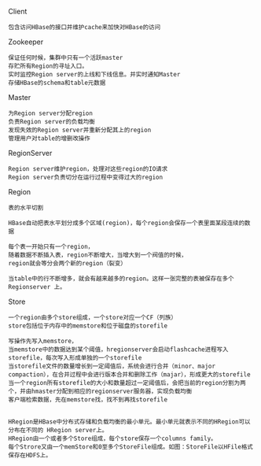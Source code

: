 




Client

    包含访问HBase的接口并维护cache来加快对HBase的访问

Zookeeper

    保证任何时候，集群中只有一个活跃master
    存贮所有Region的寻址入口。
    实时监控Region server的上线和下线信息。并实时通知Master
    存储HBase的schema和table元数据



Master
    
    为Region server分配region
    负责Region server的负载均衡
    发现失效的Region server并重新分配其上的region
    管理用户对table的增删改操作

RegionServer

    Region server维护region，处理对这些region的IO请求
    Region server负责切分在运行过程中变得过大的region

Region

    表的水平切割
    
    HBase自动把表水平划分成多个区域(region)，每个region会保存一个表里面某段连续的数据
    
    每个表一开始只有一个region，
    随着数据不断插入表，region不断增大，当增大到一个阀值的时候，
    region就会等分会两个新的region（裂变）
    
    当table中的行不断增多，就会有越来越多的region。这样一张完整的表被保存在多个Regionserver 上。



Store

    一个region由多个store组成，一个store对应一个CF（列族）
    store包括位于内存中的memstore和位于磁盘的storefile
    
    写操作先写入memstore，
    当memstore中的数据达到某个阈值，hregionserver会启动flashcache进程写入storefile，每次写入形成单独的一个storefile
    当storefile文件的数量增长到一定阈值后，系统会进行合并（minor、major compaction），在合并过程中会进行版本合并和删除工作（majar），形成更大的storefile
    当一个region所有storefile的大小和数量超过一定阈值后，会把当前的region分割为两个，并由hmaster分配到相应的regionserver服务器，实现负载均衡
    客户端检索数据，先在memstore找，找不到再找storefile
    

    HRegion是HBase中分布式存储和负载均衡的最小单元。最小单元就表示不同的HRegion可以分布在不同的 HRegion server上。
    HRegion由一个或者多个Store组成，每个store保存一个columns family。
    每个Strore又由一个memStore和0至多个StoreFile组成。如图：StoreFile以HFile格式保存在HDFS上。

